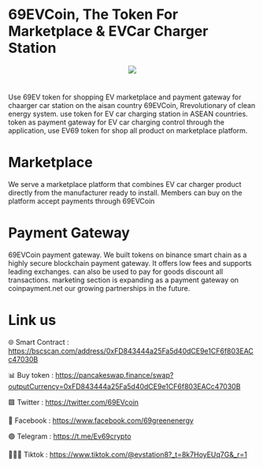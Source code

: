 # 69EVCoin, The Token For Marketplace & EVCar Charger Station

<div align="center"><img src="https://69greencrypto.com/wp-content/uploads/2024/02/logo300x300.fw_.png" /><br /></div>
<div align="center">
  <h1>
</div>
Use 69EV token for shopping EV marketplace and payment gateway for chaarger car station on the aisan country
69EVCoin, Rrevolutionary of clean energy system. use token for EV car charging station in ASEAN countries. token as payment gateway for EV car charging control through the application, use EV69 token for shop all product on marketplace platform.

# Marketplace
We serve a marketplace platform that combines EV car charger product directly from the manufacturer ready to install. Members can buy on the platform accept payments through 69EVCoin

# Payment Gateway
69EVCoin payment gateway. We built tokens on binance smart chain as a highly secure blockchain payment gateway. It offers low fees and supports leading exchanges. can also be used to pay for goods discount all transactions. marketing section is expanding as a payment gateway on coinpayment.net our growing partnerships in the future.

# Link us

🌐 Smart Contract : https://bscscan.com/address/0xFD843444a25Fa5d40dCE9e1CF6f803EACc47030B

📊 Buy token : https://pancakeswap.finance/swap?outputCurrency=0xFD843444a25Fa5d40dCE9e1CF6f803EACc47030B

🟩 Twitter : https://twitter.com/69EVcoin

🚮 Facebook : https://www.facebook.com/69greenenergy

🟢 Telegram : https://t.me/Ev69crypto

🧑‍🤝‍🧑 Tiktok : https://www.tiktok.com/@evstation8?_t=8k7HoyEUq7G&_r=1
